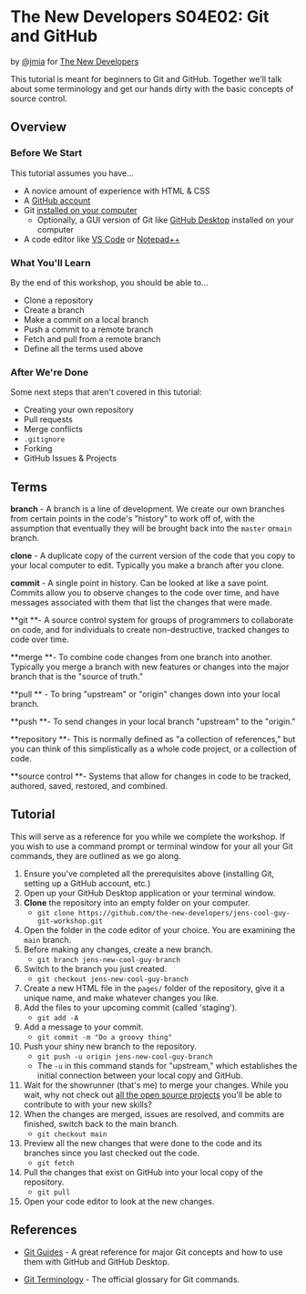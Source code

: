 # The New Developers S04E02: Git and GitHub

by [@jmia](https://github.com/jmia) for [The New Developers](https://thenewdevelopers.com)

This tutorial is meant for beginners to Git and GitHub. Together we'll talk about some terminology and get our hands dirty with the basic concepts of source control.

## Overview

### Before We Start

This tutorial assumes you have... 

- A novice amount of experience with HTML & CSS
- A [GitHub account](https://github.com/join)
- Git [installed on your computer](https://github.com/git-guides/install-git)
  - Optionally, a GUI version of Git like [GitHub Desktop](https://github.com/git-guides/install-git#install-git-using-github-desktop) installed on your computer
- A code editor like [VS Code](https://code.visualstudio.com/) or [Notepad++](https://notepad-plus-plus.org/downloads/)

### What You'll Learn

By the end of this workshop, you should be able to...

- Clone a repository
- Create a branch
- Make a commit on a local branch
- Push a commit to a remote branch
- Fetch and pull from a remote branch
- Define all the terms used above

### After We're Done

Some next steps that aren't covered in this tutorial:

- Creating your own repository
- Pull requests
- Merge conflicts
- `.gitignore`
- Forking
- GitHub Issues & Projects

## Terms

**branch** - A branch is a line of development. We create our own branches from certain points in the code's "history" to work off of, with the assumption that eventually they will be brought back into the `master` or`main` branch.

**clone** - A duplicate copy of the current version of the code that you copy to your local computer to edit. Typically you make a branch after you clone.

**commit** - A single point in history. Can be looked at like a save point. Commits allow you to observe changes to the code over time, and have messages associated with them that list the changes that were made.

**git **- A source control system for groups of programmers to collaborate on code, and for individuals to create non-destructive, tracked changes to code over time.

**merge **- To combine code changes from one branch into another. Typically you merge a branch with new features or changes into the major branch that is the "source of truth."

**pull ** - To bring "upstream" or "origin" changes down into your local branch.

**push **- To send changes in your local branch "upstream" to the "origin."

**repository **- This is normally defined as "a collection of references," but you can think of this simplistically as a whole code project, or a collection of code.

**source control **- Systems that allow for changes in code to be tracked, authored, saved, restored, and combined.

## Tutorial

This will serve as a reference for you while we complete the workshop. If you wish to use a command prompt or terminal window for your all your Git commands, they are outlined as we go along.

1. Ensure you've completed all the prerequisites above (installing Git, setting up a GitHub account, etc.)
2. Open up your GitHub Desktop application or your terminal window.
3. **Clone** the repository into an empty folder on your computer.
   - `git clone https://github.com/the-new-developers/jens-cool-guy-git-workshop.git`
4. Open the folder in the code editor of your choice. You are examining the `main` branch.
5. Before making any changes, create a new branch.
   - `git branch jens-new-cool-guy-branch`
6. Switch to the branch you just created.
   - `git checkout jens-new-cool-guy-branch`
7. Create a new HTML file in the `pages/` folder of the repository, give it a unique name, and make whatever changes you like.
8. Add the files to your upcoming commit (called 'staging').
   - `git add -A`
9. Add a message to your commit.
   - `git commit -m "Do a groovy thing"`
10. Push your shiny new branch to the repository.
    - `git push -u origin jens-new-cool-guy-branch`
    - The `-u` in this command stands for "upstream," which establishes the initial connection between your local copy and GitHub.
11. Wait for the showrunner (that's me) to merge your changes. While you wait, why not check out [all the open source projects](https://github.com/explore) you'll be able to contribute to with your new skills?
12. When the changes are merged, issues are resolved, and commits are finished, switch back to the main branch.
    - `git checkout main`
13. Preview all the new changes that were done to the code and its branches since you last checked out the code.
    - `git fetch`
14. Pull the changes that exist on GitHub into your local copy of the repository.
    - `git pull`
15. Open your code editor to look at the new changes.

## References

- [Git Guides](https://github.com/git-guides/) - A great reference for major Git concepts and how to use them with GitHub and GitHub Desktop.

- [Git Terminology](https://git-scm.com/docs/gitglossary) - The official glossary for Git commands.